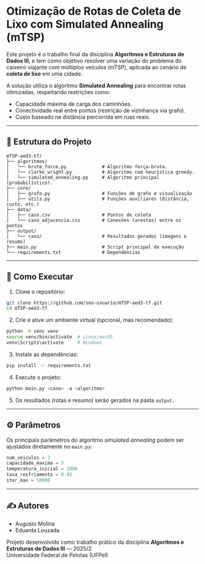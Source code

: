 # Otimização de Rotas de Coleta de Lixo com Simulated Annealing (mTSP)

Este projeto é o trabalho final da disciplina **Algoritmos e Estruturas de Dados III**, e tem como objetivo resolver uma variação do problema do caixeiro viajante com múltiplos veículos (mTSP), aplicada ao cenário de **coleta de lixo** em uma cidade.

A solução utiliza o algoritmo **Simulated Annealing** para encontrar rotas otimizadas, respeitando restrições como:
- Capacidade máxima de carga dos caminhões.
- Conectividade real entre pontos (restrição de vizinhança via grafo).
- Custo baseado na distância percorrida em ruas reais.

---

## 📁 Estrutura do Projeto

```
mTSP-aed3-tf/
├── algoritmos/
│   └── brute_force.py             # Algoritmo força-bruta.
│   └── clarke_wright.py           # Algoritmo com heurística greedy.
│   └── simulated_annealing.py     # Algoritmo principal (probabilístico).
├── core/
│   ├── grafo.py                   # Funções de grafo e visualização
│   ├── utils.py                   # Funções auxiliares (distância, custo, etc.)
├── data/
│   ├── caso.csv                   # Pontos de coleta
│   └── caso_adjacencia.csv        # Conexões (arestas) entre os pontos
├── output/
│   └── caso/                      # Resultados gerados (imagens e resumo)
├── main.py                        # Script principal de execução
└── requirements.txt               # Dependências
```

---

## 🚀 Como Executar

1. Clone o repositório:

```bash
git clone https://github.com/seu-usuario/mTSP-aed3-tf.git
cd mTSP-aed3-tf
```

2. Crie e ative um ambiente virtual (opcional, mas recomendado):

```bash
python -m venv venv
source venv/bin/activate  # Linux/macOS
venv\Scripts\activate     # Windows
```

3. Instale as dependências:

```bash
pip install -r requirements.txt
```

4. Execute o projeto:

```bash
python main.py <caso> -a <algoritmo>
```

5. Os resultados (rotas e resumo) serão gerados na pasta `output`.

---

## ⚙️ Parâmetros

Os principais parâmetros do algoritmo *simulated annealing* podem ser ajustados diretamente no `main.py`:

```python
num_veiculos = 2
capacidade_maxima = 5
temperatura_inicial = 1000
taxa_resfriamento = 0.95
iter_max = 10000
```

---

## ✍️ Autores

- Augusto Molina  
- Eduarda Louzada

Projeto desenvolvido como trabalho prático da disciplina **Algoritmos e Estruturas de Dados III** — 2025/2  
Universidade Federal de Pelotas (UFPel)
